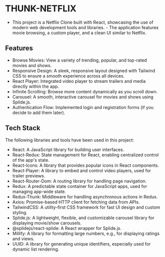 # THUNK-NETFLIX

- This project is a Netflix Clone built with React, showcasing the use of modern web development tools and libraries. - The application features movie browsing, a custom player, and a clean UI similar to Netflix.

## Features

- Browse Movies: View a variety of trending, popular, and top-rated movies and shows.
- Responsive Design: A sleek, responsive layout designed with Tailwind CSS to ensure a smooth experience across all devices.
- React Player: Integrated video player to stream trailers and media directly within the app.
- Infinite Scrolling: Browse more content dynamically as you scroll down.
- Carousel: A smooth, interactive carousel for movies and shows using Splide.js.
- Authentication Flow: Implemented login and registration forms (if you decide to add them later).

## Tech Stack

The following libraries and tools have been used in this project:

- React: A JavaScript library for building user interfaces.
- React-Redux: State management for React, enabling centralized control of the app's state.
- React-Icons: A library that provides popular icons in React components.
- React-Player: A library to embed and control video players, used for trailer previews.
- React-Router-Dom: A routing library for handling page navigation.
- Redux: A predictable state container for JavaScript apps, used for managing app-wide state.
- Redux-Thunk: Middleware for handling asynchronous actions in Redux.
- Axios: Promise-based HTTP client for fetching data from APIs.
- TailwindCSS: A utility-first CSS framework for fast UI design and custom styling.
- Splide.js: A lightweight, flexible, and customizable carousel library for displaying movie/show carousels.
- @splidejs/react-splide: A React wrapper for Splide.js.
- Millify: A library for formatting large numbers, e.g., for displaying ratings and views.
- UUID: A library for generating unique identifiers, especially used for dynamic list rendering.
